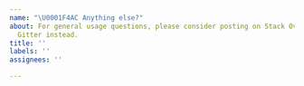 ```yaml
---
name: "\U0001F4AC Anything else?"
about: For general usage questions, please consider posting on Stack Overflow or
  Gitter instead.
title: ''
labels: ''
assignees: ''

---
```

<!--
Thanks for contributing to the project 🙌 ❤️

Before opening a new issue, please make sure that we do not have any duplicates already open. You can ensure this by searching the issue list for this repository. If there is a duplicate, please close your issue and add a comment to the existing issue instead.

Also, be sure to check our readme first: https://github.com/sap/machine-learning-lab
-->
